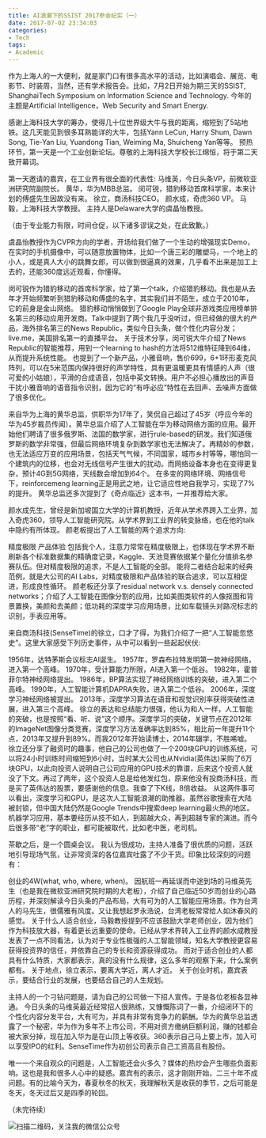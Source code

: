 ```yaml
---
title: AI浪潮下的SSIST 2017参会纪实（一）
date: 2017-07-02 23:34:03
categories:
- Tech
tags:
- Academic
---
```


作为上海人的一大便利，就是家门口有很多高水平的活动，比如演唱会、展览、电影节、时装周，当然，还有学术报告会。比如，7月2日开始为期三天的SSIST, ShanghaiTech Symposium on Information Science and Technology. 今年的主题是Artificial Intelligence，Web Security and Smart Energy.

感谢上海科技大学的筹办，使得几十位世界级大牛与我的距离，缩短到了5站地铁。这几天能见到很多耳熟能详的大牛，包括Yann LeCun, Harry Shum, Dawn Song, Tie-Yan Liu, Yuandong Tian, Weiming Ma, Shuicheng Yan等等。
预热环节，第一天是一个工业创新论坛。尊敬的上海科技大学校长江绵恒，将于第二天致开幕词。

第一天邀请的嘉宾，在工业界有很全面的代表性:
马维英，今日头条VP，前微软亚洲研究院副院长。
黄华，华为MBB总监。
闵可锐，猎豹移动首席科学家，本来计划的傅盛先生因故没有来。
徐立，商汤科技CEO。
颜水成，奇虎360 VP。
马毅，上海科技大学教授。
主持人是Delaware大学的虞晶怡教授。

（由于专业能力有限，时间仓促，以下诸多谬误之处，在此致歉。）

虞晶怡教授作为CVPR方向的学者，开场给我们做了一个生动的增强现实Demo，在实时的手机摄像中，可以随意放置物体，比如一个唐三彩的雕塑马，一个地上的小人，或是真人大小的跳舞女郎，可以做到很逼真的效果，几乎看不出来是加工上去的，还能360度远近观看，你懂得。

闵可锐作为猎豹移动的首席科学家，给了第一个talk，介绍猎豹移动。我也是从去年才开始频繁听到猎豹移动和傅盛的名字，其实我们并不陌生，成立于2010年，它的前身是金山网络。
猎豹移动悄悄做到了Google Play全球非游戏类应用榜单排名第三的移动应用开发商。Talk中提到了两个我几乎没听过，但已经做的很大的产品，海外排名第三的News Republic，类似今日头条，做个性化内容分发；live.me，美国排名第一的直播平台。
关于技术分享，闵可锐大牛介绍了News Republic的智能推荐，用到一个learning to hash的方法将512维特征降到64维，从而提升系统性能。
也提到了一个新产品，小雅音响，售价699，6+1环形麦克风阵列，可以在5米范围内保持很好的声学特性，具有更温暖更具有情感的人声（很可爱的小姑娘），平滑的合成语音，包括中英文转换。用户不必担心播放出的声音干扰小雅音响的语音指令识别，因为它的“有呼必应”特性在去回声、去噪声方面做了很多优化。

来自华为上海的黄华总监，供职华为17年了，笑侃自己超过了45岁（呼应今年的华为45岁裁员传闻）。黄华总监介绍了人工智能在华为移动网络方面的应用。最开始他们聘请了很多俄罗斯、法国的数学家，进行rule-based的研发。我们知道俄罗斯的数学非常强，但最后网络环境复杂到数学家也无法解决了。再精妙的参数，也无法适应万变的应用场景，包括天气气候，不同国家，城市乡村等等，哪怕同一个建筑内的位移，也会对无线信号产生很大的扰动。而网络设备本身也在变得更复杂，预计4G到5G网络，天线数会增加到64个。
在多变的网络环境、网络信号下，reinforcemeng learning正是用武之地，让它适应性地自我学习，实现了7%的提升。
黄华总监还多次提到了《奇点临近》这本书，一并推荐给大家。

颜水成先生，曾经是新加坡国立大学的计算机教授，近年从学术界跨入工业界，加入奇虎360，领导人工智能研究院。从学术界到工业界的转变脉络，也在他的talk中隐约有所体现。
颜老板提出了人工智能的两个追求方向:

精度极限
产品体验
包括我个人，注意力常常在精度极限上，也体现在学术界不断刷新各个标准数据集的精确度记录，Kaggle、天池竞赛依据某个量化分值排名参赛队伍。但对精度极限的追求，不是人工智能的全部。
能将二者结合起来的经典范例，就是大公司的AI Labs，对精度极限和产品体验的联合追求，可以互相促进，形成良性循环。
颜老板还分享了residual network v.s. densely connected networks；介绍了人工智能在图像分割的应用，比如美图类软件的人像抠图和背景置换，美颜和去美颜；低功耗的深度学习应用场景，比如车载镜头对路况标志的识别，手表应用等。

来自商汤科技(SenseTime)的徐立，口才了得，为我们介绍了一把“人工智能忽悠史”。这里大家感受下列历史事件，从中可以看到一些起起伏伏:

1956年，达特茅斯会议标志AI诞生。
1957年，罗森布拉特发明第一款神经网络，进入第一个高峰。
1970年，受计算能力所限，AI进入第一个低谷。
1982年，霍普菲尔特神经网络提出。
1986年，BP算法实现了神经网络训练的突破，进入第二个高峰。
1990年，人工智能计算机DAPRA失败，进入第二个低谷。
2006年，深度学习神经网络被提出。
2013年，深度学习算法在语音和视觉识别率获得突破性进展，进入第三个高峰。
徐立的表达和总结能力很强，他认为和人一样，人工智能的突破，也是按照“看、听、说”这个顺序。深度学习的突破，关键节点在2012年的ImageNet图像分类竞赛，深度学习方法准确率达到85%，相比前一年提升11个点，2013年又提升到89%。而我2012年开始读博士，2014年辍学，不胜唏嘘。
徐立还分享了融资时的趣事，他自己的公司也做了一个200块GPU的训练系统，可以将24小时训练时间缩短到6小时，当时某大公司也从Nvidia(英伟达)采购了6万块GPU，以此向投资人说明自己公司应用的GPU技术的靠谱，后来这个投资人就没了下文。再过了两年，这个投资人总是给他发红包，原来他没有投商汤科技，而是买了英伟达的股票，要感谢他的信息。我查了下K线，8倍收益。
从这两件事可以看出，深度学习和GPU，是这次人工智能浪潮的助推器。虽然谷歌搜索在大陆被封锁，但中国大陆仍然是Google Trends中搜索deep learning最火热的地区。
机器学习应用，基本要经历从技不如人，到超越大众，再到超越专家的演进。而今后很多带“老”字的职业，都可能被取代，比如老中医，老司机。

茶歇之后，是一个圆桌会议。
我认为很成功，主持人准备了很优质的问题，活跃地引导现场气氛，让非常资深的各位嘉宾吐露了不少干货。印象比较深刻的问题有：

创业的4W(what, who, where, when)。
因航班一再延误而中途到场的马维英先生（也是我在微软亚洲研究院时期的大老板），介绍了自己临近50岁而创业的心路历程，并深刻解读今日头条的产品布局，大有可为的人工智能应用场景。作为台湾人的马先生，很儒雅有风度。又让我想起罗永浩说，台湾老板常常给人如沐春风的感觉。
关于什么人适合创业，马毅教授提到不应该鼓励大学老师创业，因为他们作为科技放大器，有着更长远重要的使命。已经从学术界转入工业界的颜水成教授发表了一点不同看法，认为对于专业性极强的人工智能领域，知名大学教授更容易获得投资界的信任，并依靠自己的专长和资源获得成功。
而对于适合创业的人都具有什么特质，大家都表示，真的没有什么规律，这么多年的观察下来，什么案例都有。
关于地点，徐立表示，要离大学近，离人才近。
关于创业时机，嘉宾表示，要结合行业的发展，也要结合自己的人生规划。

主持人的一个刁钻问题是，请为自己的公司做一下招人宣传。于是各位老板各显神通。
今日头条的马维英最近经常招人很熟练，又慷慨陈词了一番，介绍闭环下的个性化内容分发平台，大有可为，并具有非常有竞争力的薪酬。华为的黄华总监透露了一个秘密，华为作为多年不上市公司，不用对资方缴纳巨额利润，赚的钱都会被大家分掉，现在加入华为是在山顶上等收获。360表示自己马上要上市，加入可以享受IPO的红利。SenseTime作为初创公司表示自己工资高且有股份。

唯一一个来自观众的问题是，人工智能还会火多久？媒体的热炒会产生哪些负面影响。这也是我和很多人心中的疑惑。嘉宾有的表示，这才刚刚开始，二三十年不成问题。有的比喻今天为，春夏秋冬的秋天，我理解秋天是收获的季节，之后可能是冬天，冬天过后又是四季的轮回。

（未完待续）

![扫描二维码，关注我的微信公众号](/images/qrcode_songzheglobal_2017.jpg)
